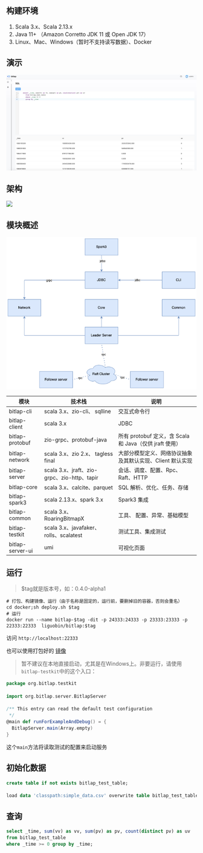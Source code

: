 ## 构建环境

1. Scala 3.x、Scala 2.13.x
2. Java 11+ （Amazon Corretto JDK 11 或 Open JDK 17）
3. Linux、Mac、Windows（暂时不支持读写数据）、Docker

## 演示

![bitlap sql](bitlap_sql.jpg)

## 架构

![](http://ice-img.dreamylost.cn/2021-08-01-165808.png)

## 模块概述

![](bitlap_structure.png)

| 模块               | 技术栈                                     | 说明                                         |
|------------------|-----------------------------------------|--------------------------------------------|
| bitlap-cli       | scala 3.x、zio-cli、 sqlline              | 交互式命令行                                     |
| bitlap-client    | scala 3.x                               | JDBC                                       |
| bitlap-protobuf  | zio-grpc、protobuf-java                  | 所有 protobuf 定义，含 Scala 和 Java（仅供 jraft 使用） |
| bitlap-network   | scala 3.x、zio 2.x、 tagless final        | 大部分模型定义、网络协议抽象及其默认实现、Client 默认实现           |
| bitlap-server    | scala 3.x、jraft、zio-grpc、zio-http、tapir | 会话、调度、配置、Rpc、Raft、HTTP                     |
| bitlap-core      | scala 3.x、calcite、parquet               | SQL 解析、优化、任务、存储                            |
| bitlap-spark3    | scala 2.13.x、spark 3.x                  | Spark3 集成                                  |
| bitlap-common    | scala 3.x、 RoaringBitmapX               | 工具、 配置、异常、基础模型                             |
| bitlap-testkit   | scala 3.x、javafaker、rolls、scalatest     | 测试工具、集成测试                                  |
| bitlap-server-ui | umi                                     | 可视化页面                                      |

## 运行

> $tag就是版本号，如：0.4.0-alpha1
```
# 打包、构建镜像、运行（由于名称是固定的，运行前，要删掉旧的容器，否则会重名）
cd docker;sh deploy.sh $tag
# 运行
docker run --name bitlap-$tag -dit -p 24333:24333 -p 23333:23333 -p 22333:22333  liguobin/bitlap:$tag
```
访问 `http://localhost:22333`

也可以使用打包好的 [镜像](https://hub.docker.com/r/liguobin/bitlap/tags)

> 暂不建议在本地直接启动，尤其是在Windows上。非要运行，请使用`bitlap-testkit`中的这个入口：
```scala
package org.bitlap.testkit

import org.bitlap.server.BitlapServer

/** This entry can read the default test configuration
 */
@main def runForExampleAndDebug() = {
  BitlapServer.main(Array.empty)
}
```

这个`main`方法将读取测试的配置来启动服务

## 初始化数据

```sql
create table if not exists bitlap_test_table;

load data 'classpath:simple_data.csv' overwrite table bitlap_test_table;
```

## 查询

```sql
select _time, sum(vv) as vv, sum(pv) as pv, count(distinct pv) as uv
from bitlap_test_table
where _time >= 0 group by _time;
```